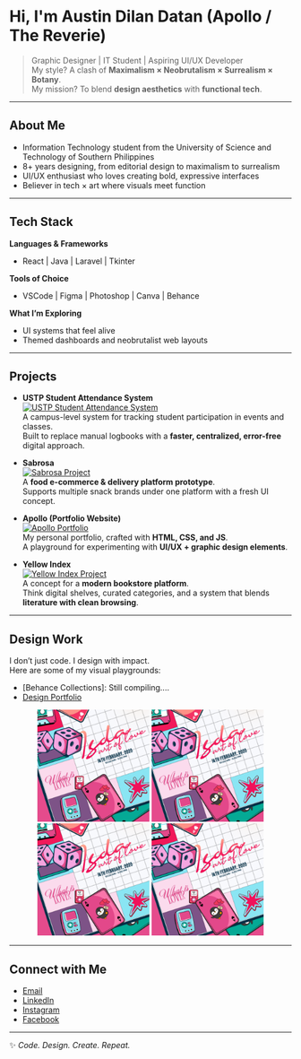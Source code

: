 # Hi, I'm Austin Dilan Datan (Apollo / The Reverie)

> Graphic Designer | IT Student | Aspiring UI/UX Developer  
> My style? A clash of **Maximalism × Neobrutalism × Surrealism × Botany**.  
> My mission? To blend **design aesthetics** with **functional tech**.

---

## About Me
- Information Technology student from the University of Science and Technology of Southern Philippines 
- 8+ years designing, from editorial design to maximalism to surrealism  
- UI/UX enthusiast who loves creating bold, expressive interfaces  
- Believer in tech × art where visuals meet function  

---

## Tech Stack
**Languages & Frameworks**  
- React | Java | Laravel | Tkinter  

**Tools of Choice**  
- VSCode | Figma | Photoshop | Canva | Behance 

**What I’m Exploring**  
- UI systems that feel alive  
- Themed dashboards and neobrutalist web layouts  

---

## Projects

- **USTP Student Attendance System**  
  [![USTP Student Attendance System](https://via.placeholder.com/600x300?text=USTP+Attendance+System+Preview)](https://github.com/)  
  A campus-level system for tracking student participation in events and classes.  
  Built to replace manual logbooks with a **faster, centralized, error-free** digital approach.  

- **Sabrosa**  
  [![Sabrosa Project](https://via.placeholder.com/600x300?text=Sabrosa+Food+E-Commerce+Prototype)](https://github.com/)  
  A **food e-commerce & delivery platform prototype**.  
  Supports multiple snack brands under one platform with a fresh UI concept.  

- **Apollo (Portfolio Website)**  
  [![Apollo Portfolio](https://via.placeholder.com/600x300?text=Apollo+Portfolio+Website)](https://github.com/)  
  My personal portfolio, crafted with **HTML, CSS, and JS**.  
  A playground for experimenting with **UI/UX + graphic design elements**.  

- **Yellow Index**  
  [![Yellow Index Project](https://via.placeholder.com/600x300?text=Yellow+Index+Bookstore+Concept)](https://github.com/)  
  A concept for a **modern bookstore platform**.  
  Think digital shelves, curated categories, and a system that blends **literature with clean browsing**.  

---

## Design Work
I don’t just code. I design with impact.  
Here are some of my visual playgrounds:

- [Behance Collections]: Still compiling....
- [Design Portfolio](https://drive.google.com/drive/folders/1rEgQEuASnoaig2T-FoAB-_GaDQ9VcFQC)
  
<p align="center">
  <img src="assets/ISDA%20Art%20of%20Love.png" alt="ISDA Art of Love" width="200"/>
  <img src="assets/ISDA%20Art%20of%20Love.png" alt="Project 2" width="200"/>
  <img src="assets/ISDA%20Art%20of%20Love.png" alt="Project 3" width="200"/>
  <img src="assets/ISDA%20Art%20of%20Love.png" alt="Project 4" width="200"/>
</p>



---

## Connect with Me
- [Email](mailto:austindatan@gmail.com)  
- [LinkedIn](https://www.linkedin.com/in/austindatan/)  
- [Instagram](https://www.instagram.com/dilan_06p5/#)  
- [Facebook](https://www.facebook.com/austin.datan/)  

---

✨ *Code. Design. Create. Repeat.*  
